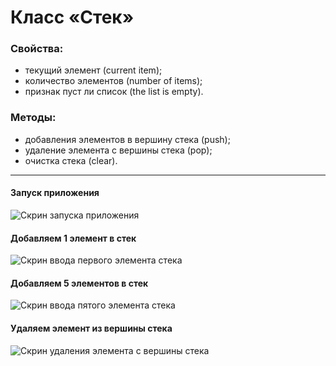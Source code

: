 # Класс «Стек»
### Свойства:  
- текущий элемент (current item);
- количество элементов (number of items);
- признак пуст ли список (the list is empty).
### Методы:  
- добавления элементов в вершину стека (push);
- удаление элемента с вершины стека (pop);
- очистка стека (clear).
---
#### Запуск приложения
![Скрин запуска приложения](https://github.com/user-attachments/assets/3ff31282-0030-48af-8fc2-bd0fc8c55e20)

#### Добавляем 1 элемент в стек
![Скрин ввода первого элемента стека](https://github.com/user-attachments/assets/a2421b23-a737-4a94-ab86-0e72c299131d)

#### Добавляем 5 элементов в стек
![Скрин ввода пятого элемента стека](https://github.com/user-attachments/assets/d26ea4f6-1f47-4f1f-ae04-5c30eacc7feb)

#### Удаляем элемент из вершины стека
![Скрин удаления элемента с вершины стека](https://github.com/user-attachments/assets/7a8b40af-0027-4084-8f13-e35f9f90a943)

